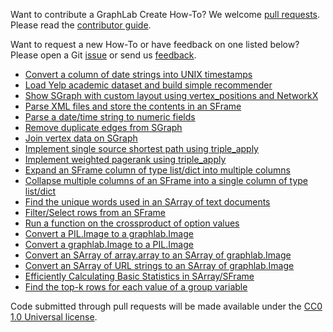 Want to contribute a GraphLab Create How-To? We welcome [pull requests](https://github.com/graphlab-code/how-to/pulls). Please read the [contributor guide](https://github.com/graphlab-code/how-to/blob/master/CONTRIBUTING.md).

Want to request a new How-To or have feedback on one listed below? Please open a Git [issue](https://github.com/graphlab-code/how-to/issues?q=is%3Aopen+is%3Aissue) or send us [feedback](http://graphlab.com/company/contact.html). 


* [Convert a column of date strings into UNIX timestamps](convert_column_to_timestamp.py)
* [Load Yelp academic dataset and build simple recommender](load_yelp_dataset.py)
* [Show SGraph with custom layout using vertex_positions and NetworkX](sgraph_show_with_nx_layout.py)
* [Parse XML files and store the contents in an SFrame](sframe_xml_to_dict.py)
* [Parse a date/time string to numeric fields](parse_string_time.py)
* [Remove duplicate edges from SGraph](remove_duplicate_edges.py)
* [Join vertex data on SGraph](join_vertex_data_on_sgraph.py)
* [Implement single source shortest path using triple_apply](triple_apply_shortest_path.py)
* [Implement weighted pagerank using triple_apply](triple_apply_weighted_pagerank.py)
* [Expand an SFrame column of type list/dict into multiple columns](sframe_unpack.py)
* [Collapse multiple columns of an SFrame into a single column of type list/dict](sframe_pack.py)
* [Find the unique words used in an SArray of text documents](sarray_vocabulary.py)
* [Filter/Select rows from an SFrame](select_subset_rows.py)
* [Run a function on the crossproduct of option values](experiment_over_parameters.py)
* [Convert a PIL.Image to a graphlab.Image](from_pil_image.py)
* [Convert a graphlab.Image to a PIL.Image](to_pil_image.py)
* [Convert an SArray of array.array to an SArray of graphlab.Image](array_to_image.py)
* [Convert an SArray of URL strings to an SArray of graphlab.Image](url_to_img.py)
* [Efficiently Calculating Basic Statistics in SArray/SFrame](sarray_basic_stats.py)
* [Find the top-k rows for each value of a group variable](top_k.py)

Code submitted through pull requests will be made available under the [CC0 1.0 Universal license](https://github.com/graphlab-code/how-to/blob/master/LICENSE).

